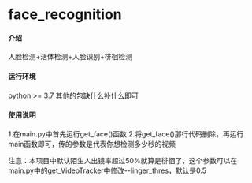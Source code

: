 # face_recognition

#### 介绍
人脸检测+活体检测+人脸识别+徘徊检测

#### 运行环境
python >= 3.7
其他的包缺什么补什么即可

#### 使用说明
1.在main.py中首先运行get_face()函数
2.将get_face()那行代码删除，再运行main函数即可，传的参数是代表你想检测多少秒的视频

注意：本项目中默认陌生人出镜率超过50%就算是徘徊了，这个参数可以在main.py中的get_VideoTracker中修改--linger_thres，默认是0.5

